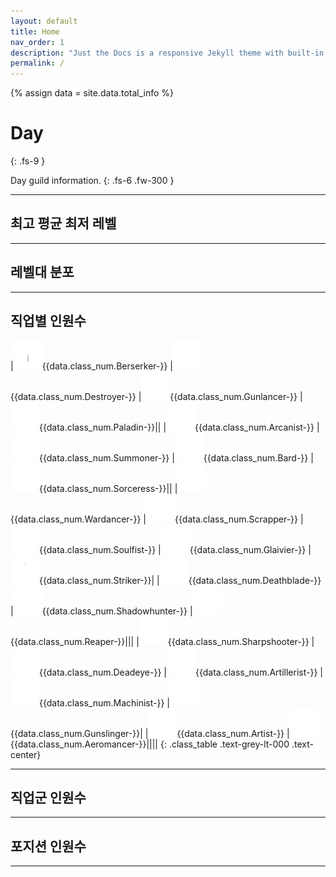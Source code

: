 ```yaml
---
layout: default
title: Home
nav_order: 1
description: "Just the Docs is a responsive Jekyll theme with built-in search that is easily customizable and hosted on GitHub Pages."
permalink: /
---
```


{% assign data = site.data.total_info %}

# Day
{: .fs-9 }

Day guild information.
{: .fs-6 .fw-300 }

---

## 최고 평균 최저 레벨

<canvas id="representative_value" style="width: 100vh; height:20vh"></canvas>

---

## 레벨대 분포

<canvas id="variance"></canvas>

---

## 직업별 인원수

|![](./assets/images/class_images/emblem_berserker.png){{data.class_num.Berserker-}}
|![](./assets/images/class_images/emblem_destroyer.png){{data.class_num.Destroyer-}}
|![](./assets/images/class_images/emblem_warlord.png){{data.class_num.Gunlancer-}}
|![](./assets/images/class_images/emblem_holyknight.png){{data.class_num.Paladin-}}||
|![](./assets/images/class_images/emblem_arcana.png){{data.class_num.Arcanist-}}
|![](./assets/images/class_images/emblem_summoner.png){{data.class_num.Summoner-}}
|![](./assets/images/class_images/emblem_bard.png){{data.class_num.Bard-}}
|![](./assets/images/class_images/emblem_elemental_master.png){{data.class_num.Sorceress-}}||
|![](./assets/images/class_images/emblem_battle_master.png){{data.class_num.Wardancer-}}
|![](./assets/images/class_images/emblem_infighter.png){{data.class_num.Scrapper-}}
|![](./assets/images/class_images/emblem_force_master.png){{data.class_num.Soulfist-}}
|![](./assets/images/class_images/emblem_lance_master.png){{data.class_num.Glaivier-}}
|![](./assets/images/class_images/emblem_battle_master_male.png){{data.class_num.Striker-}}|
|![](./assets/images/class_images/emblem_blade.png){{data.class_num.Deathblade-}}
|![](./assets/images/class_images/emblem_demonic.png){{data.class_num.Shadowhunter-}}
|![](./assets/images/class_images/emblem_reaper.png){{data.class_num.Reaper-}}|||
|![](./assets/images/class_images/emblem_hawk_eye.png){{data.class_num.Sharpshooter-}}
|![](./assets/images/class_images/emblem_devil_hunter.png){{data.class_num.Deadeye-}}
|![](./assets/images/class_images/emblem_blaster.png){{data.class_num.Artillerist-}}
|![](./assets/images/class_images/emblem_scouter.png){{data.class_num.Machinist-}}
|![](./assets/images/class_images/emblem_devil_hunter_female.png){{data.class_num.Gunslinger-}}|
|![](./assets/images/class_images/emblem_yinyangshi.png){{data.class_num.Artist-}}
|![](./assets/images/class_images/emblem_weather_artist.png){{data.class_num.Aeromancer-}}||||
{: .class_table .text-grey-lt-000 .text-center}

---

## 직업군 인원수

<canvas id="class_num"></canvas>

---

## 포지션 인원수

<canvas id="position" style="width: 100vh; height:20vh"></canvas>

---


<script>
var ctx = document.getElementById("representative_value");

var chart_data = [{{data.representative_value.highest_level}}, {{data.representative_value.average_level}}, {{data.representative_value.lowest_level}}];
var labels = ["High", "Avg", "Low"];
var data = {
    labels: labels,
    datasets: [{
        label: 'Level',
        data: chart_data,
        backgroundColor: [
          "rgba(138, 43, 226, 0.2)",
          "rgba(240, 169, 87, 0.2)",
          "rgba(0, 0, 128, 0.2)",
          "rgba(128, 0, 128, 0.2)",
          "rgba(70, 126, 198, 0.2)",
          "rgba(133, 172, 32, 0.2)"
        ],
        borderColor: [
          "rgba(138, 43, 226, 1)",
          "rgba(240, 169, 87, 1)",
          "rgba(0, 0, 128, 1)",
          "rgba(128, 0, 128, 1)",
          "rgba(70, 126, 198, 1)",
          "rgba(133, 172, 32, 1)"
        ],
        borderWidth: 1
      }
    ]
  };
var options = {
    indexAxis: 'y',
    responsive: false,
    events: ['mousemove'], 
    animations: {
        duration: 0
    }, 
    scales: {
        x: {
            min: 1400, 
            max: 1655
        }
    },
    plugins: {
      legend: false, 
    }
};

new Chart(ctx, {
  type: "bar",
  data: data, 
  options: options
});
</script>
<script>
var ctx = document.getElementById("variance");

var chart_data = [{{data.variance.above_1620}},{{data.variance.above_1610}},{{data.variance.above_1600}},{{data.variance.above_1590}},{{data.variance.above_1580}},{{data.variance.above_1570}},{{data.variance.above_1560}},{{data.variance.above_1550}},{{data.variance.above_1540}},{{data.variance.above_1530}},{{data.variance.above_1520}},{{data.variance.above_1510}},{{data.variance.above_1500}},{{data.variance.above_1490}},{{data.variance.under_1490}}];
var labels = ["1620~", "1610~", "1600~", "1590~", "1580~", "1570~", "1560~", "1550~", "1540~", "1530~", "1520~", "1510~", "1500~", "1490~", "0~"];
var data = {
    labels: labels,
    datasets: [{
        label: 'variance',
        data: chart_data,
        backgroundColor: [
          "rgba(138, 43, 226, 0.2)",
          "rgba(240, 169, 87, 0.2)",
          "rgba(0, 0, 128, 0.2)",
          "rgba(128, 0, 128, 0.2)",
          "rgba(70, 126, 198, 0.2)",
          "rgba(133, 172, 32, 0.2)"
        ],
        borderColor: [
          "rgba(138, 43, 226, 1)",
          "rgba(240, 169, 87, 1)",
          "rgba(0, 0, 128, 1)",
          "rgba(128, 0, 128, 1)",
          "rgba(70, 126, 198, 1)",
          "rgba(133, 172, 32, 1)"
        ],
        borderWidth: 1
      }
    ]
  };
var options = {
    indexAxis: 'x',
    responsive: true,
    events: [], 
    animations: {
        duration: 0
    }, 
    plugins: {
      legend: false, 
    }
};

new Chart(ctx, {
  type: "bar",
  data: data, 
  options: options
});
</script>
<script>
var ctx = document.getElementById("class_num");

var chart_data = [{{data.class_num.Berserker| plus: data.class_num.Destroyer| plus: data.class_num.Gunlancer| plus: data.class_num.Paladin}}, {{data.class_num.Arcanist| plus: data.class_num.Summoner| plus: data.class_num.Bard| plus: data.class_num.Sorceress}}, {{data.class_num.Wardancer| plus: data.class_num.Scrapper| plus: data.class_num.Soulfist| plus: data.class_num.Glaivier| plus: data.class_num.Striker}}, {{data.class_num.Deathblade| plus: data.class_num.Shadowhunter| plus: data.class_num.Reaper}}, {{data.class_num.Sharpshooter| plus: data.class_num.Deadeye| plus: data.class_num.Artillerist| plus: data.class_num.Machinist| plus: data.class_num.Gunslinger}}, {{data.class_num.Artist| plus: data.class_num.Aeromancer}}];
var labels = ["전사", "마법사", "무도가", "암살자", "헌터", "스페셜리스트"];
var data = {
    labels: labels,
    datasets: [{
        label: 'class_num',
        data: chart_data,
        backgroundColor: [
          "rgba(138, 43, 226, 0.2)",
          "rgba(240, 169, 87, 0.2)",
          "rgba(0, 0, 128, 0.2)",
          "rgba(128, 0, 128, 0.2)",
          "rgba(70, 126, 198, 0.2)",
          "rgba(133, 172, 32, 0.2)"
        ],
        borderColor: [
          "rgba(138, 43, 226, 1)",
          "rgba(240, 169, 87, 1)",
          "rgba(0, 0, 128, 1)",
          "rgba(128, 0, 128, 1)",
          "rgba(70, 126, 198, 1)",
          "rgba(133, 172, 32, 1)"
        ],
        borderWidth: 1
      }
    ]
  };
var options = {
    indexAxis: 'y',
    responsive: true,
    events: [], 
    animations: {
        duration: 0
    }, 
    plugins: {
      legend: false, 
    }
};

new Chart(ctx, {
  type: "bar",
  data: data, 
  options: options
});
</script>
<script>
var ctx = document.getElementById("position");

var chart_data = [{{data.class_num.Berserker| plus: data.class_num.Destroyer| plus: data.class_num.Gunlancer| plus: data.class_num.Arcanist| plus: data.class_num.Summoner| plus: data.class_num.Sorceress| plus: data.class_num.Wardancer| plus: data.class_num.Scrapper| plus: data.class_num.Soulfist| plus: data.class_num.Glaivier| plus: data.class_num.Striker| plus: data.class_num.Deathblade| plus: data.class_num.Shadowhunter| plus: data.class_num.Reaper| plus: data.class_num.Sharpshooter| plus: data.class_num.Deadeye| plus: data.class_num.Artillerist| plus: data.class_num.Machinist| plus: data.class_num.Gunslinger| plus: data.class_num.Artist| plus: data.class_num.Aeromancer}}, {{data.class_num.Bard| plus: data.class_num.Paladin}}];
var labels = ["딜러", "서포터"];
var data = {
    labels: labels,
    datasets: [{
        label: 'position',
        data: chart_data,
        backgroundColor: [
          "rgba(138, 43, 226, 0.2)",
          "rgba(240, 169, 87, 0.2)",
          "rgba(0, 0, 128, 0.2)",
          "rgba(128, 0, 128, 0.2)",
          "rgba(70, 126, 198, 0.2)",
          "rgba(133, 172, 32, 0.2)"
        ],
        borderColor: [
          "rgba(138, 43, 226, 1)",
          "rgba(240, 169, 87, 1)",
          "rgba(0, 0, 128, 1)",
          "rgba(128, 0, 128, 1)",
          "rgba(70, 126, 198, 1)",
          "rgba(133, 172, 32, 1)"
        ],
        borderWidth: 1
      }
    ]
  };
var options = {
    indexAxis: 'y',
    responsive: false,
    events: [], 
    animations: {
        duration: 0
    }, 
    plugins: {
      legend: false, 
    }
};

new Chart(ctx, {
  type: "bar",
  data: data, 
  options: options
});
</script>




